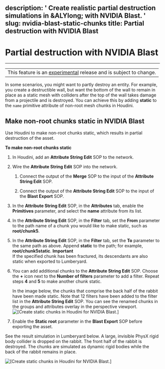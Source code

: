 description: ' Create realistic partial destruction simulations in &ALYlong; with
  NVIDIA Blast. '
slug: nvidia-blast-static-chunks
title: Partial destruction with NVIDIA Blast
---
# Partial destruction with NVIDIA Blast<a name="nvidia-blast-static-chunks"></a>


****  

|  | 
| --- |
| This feature is an [experimental](https://docs.aws.amazon.com/lumberyard/latest/userguide/ly-glos-chap.html#experimental) release and is subject to change\.  | 

In some scenarios, you might want to partly destroy an entity\. For example, you create a destructible wall, but want the bottom of the wall to remain in place as a static mesh with colliders after the top of the wall takes damage from a projectile and is destroyed\. You can achieve this by adding **static** to the `name` primitive attribute of non\-root mesh chunks in Houdini\. 

## Make non\-root chunks static in NVIDIA Blast<a name="nvidia-blast-make-static-chunks"></a>

Use Houdini to make non\-root chunks static, which results in partial destruction of the asset\.

**To make non\-root chunks static**

1. In Houdini, add an **Attribute String Edit** SOP to the network\. 

1. Wire the **Attribute String Edit** SOP into the network\. 

   1. Connect the output of the **Merge** SOP to the input of the **Attribute String Edit** SOP\. 

   1. Connect the output of the **Attribute String Edit** SOP to the input of the **Blast Export** SOP\. 

1. In the **Attribute String Edit** SOP, in the **Attributes** tab, enable the **Primitives** parameter, and select the **name** attribute from its list\. 

1. In the **Attribute String Edit** SOP, in the **Filter** tab, set the **From** parameter to the path name of a chunk you would like to make static, such as **root/chunk5**\. 

1. In the **Attribute String Edit** SOP, in the **Filter** tab, set the **To** parameter to the same path as above\. Append **static** to the path; for example, **root/chunk5static**\. 
**Important**  
If the specified chunk has been fractured, its descendants are also static when exported to Lumberyard\. 

1. You can add additional chunks to the **Attribute String Edit** SOP\. Choose the **\+** icon next to the **Number of filters** parameter to add a filter\. Repeat steps **4** and **5** to make another chunk static\. 

   In the image below, the chunks that comprise the back half of the rabbit have been made static\. Note that 12 filters have been added to the filter list in the **Attribute String Edit** SOP\. You can see the renamed chunks in the groups and attributes overlay in the perspective viewport\.   
![\[Create static chunks in Houdini for NVIDIA Blast.\]](/images/physx/blast/ui-blast-houdini-static-chunks.png)

1. Enable the **Static root** parameter in the **Blast Export** SOP before exporting the asset\. 

See the result simulation in Lumberyard below\. A large, invisible PhysX rigid body collider is dropped on the rabbit\. The front half of the rabbit is destroyed\. The chunks are simulated as dynamic rigid bodies while the back of the rabbit remains in place\. 

![\[Create static chunks in Houdini for NVIDIA Blast.\]](/images/physx/blast/anim-nvidia-blast-static-simulation.gif)